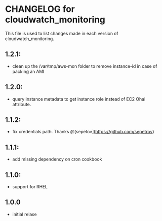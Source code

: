# CHANGELOG for cloudwatch_monitoring

This file is used to list changes made in each version of cloudwatch_monitoring.

## 1.2.1:
* clean up the /var/tmp/aws-mon folder to remove instance-id in case of packing an AMI 

## 1.2.0:
* query instance metadata to get instance role instead of EC2 Ohai attribute.

## 1.1.2:
* fix credentials path. Thanks @(sepetov](https://github.com/sepetrov)

## 1.1.1:
* add missing dependency on cron cookbook

## 1.1.0:
* support for RHEL

## 1.0.0
* initial relase
